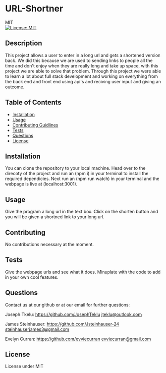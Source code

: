 # URL-Shortner

MIT<br>[![License: MIT](https://img.shields.io/badge/License-MIT-yellow.svg)](https://opensource.org/licenses/MIT)

## Description

This project allows a user to enter in a long url and gets a shortened version back. We did this because we are used to sending links to people all the time and don't enjoy when they are really long and take up space, with this project we are able to solve that problem. Through this project we were able to learn a lot about full stack development and working on everything from the back end and front end using api's and reciving user input and giving an outcome.

## Table of Contents

- [Installation](#installation)
- [Usage](#usage)
- [Contributing Guidlines](#contributing)
- [Tests](#tests)
- [Questions](#questions)
- [License](#license)

## Installation

You can clone the repository to your local machine. Head over to the direcoty of the project and run an (npm i) in your terminal to install the required dependicies. Next run an (npm run watch) in your terminal and the webpage is live at (localhost:3001).

## Usage

Give the program a long url in the text box. Click on the shorten button and you will be given a shortned link to your long url.

## Contributing

No contributions necessary at the moment.

## Tests

Give the webpage urls and see what it does. Minuplate with the code to add in your own cool features.

## Questions

Contact us at our github or at our email for further questions:

Joseph Tkelu: https://github.com/JosephTeklu jteklu@outlook.com

James Steinhauser: https://github.com/Jsteinhauser-24 steinhauserjames3@gmail.com

Evelyn Curran: https://github.com/evviecurran evviecurran@gmail.com

## License

License under MIT
